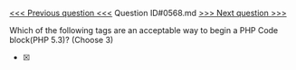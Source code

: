 [<<< Previous question <<<](0567.md)  Question ID#0568.md  [>>> Next question >>>](0569.md) 

Which of the following tags are an acceptable way to begin a PHP Code block(PHP 5.3)? (Choose 3)

- [x] <SCRIPT LANGUAGE="php">
- [x] <?php
- [x] <?
- [ ] <!
